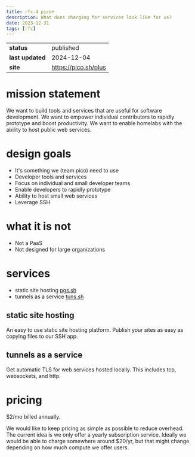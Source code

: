 ```yaml
---
title: rfc-4 pico+
description: What does charging for services look like for us?
date: 2023-12-31
tags: [rfc]
---
```


|                  |                      |
| ---------------- | -------------------- |
| **status**       | published            |
| **last updated** | 2024-12-04           |
| **site**         | https://pico.sh/plus |

# mission statement

We want to build tools and services that are useful for software development. We
want to empower individual contributors to rapidly prototype and boost
productivity. We want to enable homelabs with the ability to host public web
services.

# design goals

- It's something we (team pico) need to use
- Developer tools and services
- Focus on individual and small developer teams
- Enable developers to rapidly prototype
- Ability to host small web services
- Leverage SSH

# what it is not

- Not a PaaS
- Not designed for large organizations

# services

- static site hosting [pgs.sh](https://pgs.sh)
- tunnels as a service [tuns.sh](https://tuns.sh)

## static site hosting

An easy to use static site hosting platform. Publish your sites as easy as
copying files to our SSH app.

## tunnels as a service

Get automatic TLS for web services hosted locally. This includes tcp,
websockets, and http.

# pricing

$2/mo billed annually.

We would like to keep pricing as simple as possible to reduce overhead. The
current idea is we only offer a yearly subscription service. Ideally we would be
able to charge somewhere around $20/yr, but that might change depending on how
much compute we offer users.
